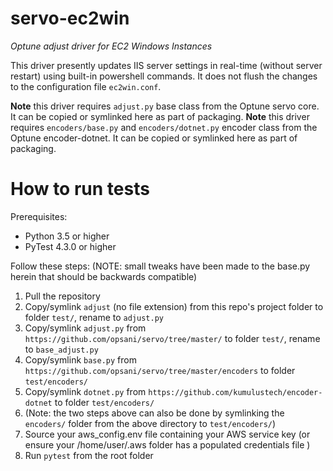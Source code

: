 # servo-ec2win
_Optune adjust driver for EC2 Windows Instances_

This driver presently updates IIS server settings in real-time (without server restart) using built-in powershell commands. It does not flush the changes to the configuration file `ec2win.conf`.

__Note__ this driver requires `adjust.py` base class from the Optune servo core. It can be copied or symlinked here as part of packaging.
__Note__ this driver requires `encoders/base.py` and `encoders/dotnet.py` encoder class from the Optune encoder-dotnet. It can be copied or symlinked here as part of packaging.

<!--
## Installation
1. Referring to `config.yaml.example` create file `config.yaml` in driver's folder. It will contain settings you'd want to make adjustable on your Windows Server instance.
1. Referring to `aws_config.env.example` create file `aws_config.env` in driver's folder. It will contain the driver's access key (if only for testing purposes)
1. Alternatively, a configured /home/user/.aws folder can be mounted to the servo container's /root/.aws folder
1. TODO
-->

# How to run tests
Prerequisites:
* Python 3.5 or higher
* PyTest 4.3.0 or higher

Follow these steps: (NOTE: small tweaks have been made to the base.py herein that should be backwards compatible)
1. Pull the repository
1. Copy/symlink `adjust` (no file extension) from this repo's project folder to folder `test/`, rename to `adjust.py`
1. Copy/symlink `adjust.py` from `https://github.com/opsani/servo/tree/master/` to folder `test/`, rename to `base_adjust.py`
1. Copy/symlink `base.py` from `https://github.com/opsani/servo/tree/master/encoders` to folder `test/encoders/`
1. Copy/symlink `dotnet.py` from `https://github.com/kumulustech/encoder-dotnet` to folder `test/encoders/`
1. (Note: the two steps above can also be done by symlinking the `encoders/` folder from the above directory to `test/encoders/`)
1. Source your aws_config.env file containing your AWS service key (or ensure your /home/user/.aws folder has a populated credentials file )
1. Run `pytest` from the root folder